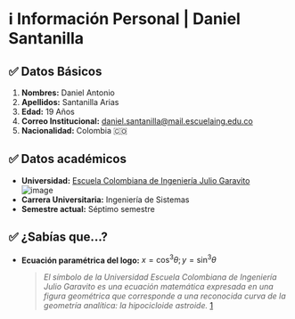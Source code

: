 # :information_source: Información Personal | Daniel Santanilla

## :white_check_mark: Datos Básicos

1. **Nombres:** Daniel Antonio
2. **Apellidos:** Santanilla Arias
3. **Edad:** 19 Años
4. **Correo Institucional:** [daniel.santanilla@mail.escuelaing.edu.co](mailto:daniel.santanilla@mail.escuelaing.edu.co)
5. **Nacionalidad:** Colombia :colombia:

## :white_check_mark: Datos académicos

* **Universidad:** [Escuela Colombiana de Ingeniería Julio Garavito](https://www.escuelaing.edu.co/es/)\
    ![image](https://user-images.githubusercontent.com/99996670/215300944-b45011ca-4af1-4868-90a8-c7e64f592406.png)
* **Carrera Universitaria:** Ingeniería de Sistemas
* **Semestre actual:** Séptimo semestre

## :white_check_mark: ¿Sabías que...?

* **Ecuación paramétrica del logo:**
    $x = \cos^3\theta;y=\sin^3\theta$
    > _El símbolo de la Universidad Escuela Colombiana de Ingeniería Julio Garavito es una ecuación matemática expresada en una figura geométrica que corresponde a una reconocida curva de la geometría analítica: la hipocicloide astroide._ [1][1]

[1]:https://www.escuelaing.edu.co/es/la-escuela/simbolos-institucionales-de-la-escuela-colombiana-de-ingenieria-julio-garavito/ "Simbolo Institucional"
